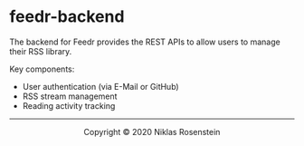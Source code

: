 # feedr-backend

The backend for Feedr provides the REST APIs to allow users to manage their RSS library.

Key components:

* User authentication (via E-Mail or GitHub)
* RSS stream management
* Reading activity tracking

---

<p align="center">Copyright &copy; 2020 Niklas Rosenstein</p>

